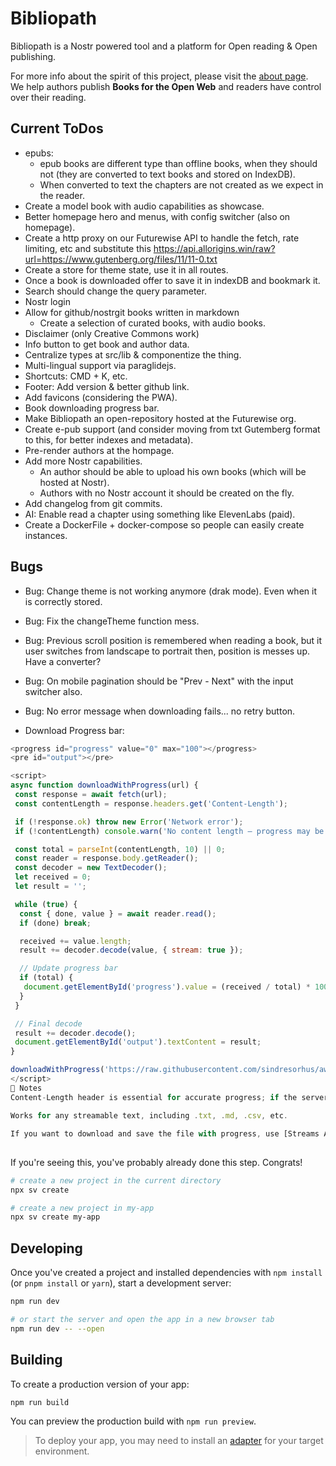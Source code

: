 # Bibliopath

Bibliopath is a Nostr powered tool and a platform for Open reading & Open publishing.

For more info about the spirit of this project, please visit the [about page](https://bibliopath.vercel.app/p/about).
<br />
We help authors publish **Books for the Open Web** and readers have control over their reading.

## Current ToDos

- epubs:
  - epub books are different type than offline books, when they should not (they are converted to text books and stored on IndexDB).
  - When converted to text the chapters are not created as we expect in the reader.
- Create a model book with audio capabilities as showcase.
- Better homepage hero and menus, with config switcher (also on homepage).
- Create a http proxy on our Futurewise API to handle the fetch, rate limiting, etc and substitute this <https://api.allorigins.win/raw?url=https://www.gutenberg.org/files/11/11-0.txt>
- Create a store for theme state, use it in all routes.
- Once a book is downloaded offer to save it in indexDB and bookmark it.
- Search should change the query parameter.
- Nostr login
- Allow for github/nostrgit books written in markdown
  - Create a selection of curated books, with audio books.
- Disclaimer (only Creative Commons work)
- Info button to get book and author data.
- Centralize types at src/lib & componentize the thing.
- Multi-lingual support via paraglidejs.
- Shortcuts: CMD + K, etc.
- Footer: Add version & better github link.
- Add favicons (considering the PWA).
- Book downloading progress bar.
- Make Bibliopath an open-repository hosted at the Futurewise org.
- Create e-pub support (and consider moving from txt Gutemberg format to this, for better indexes and metadata).
- Pre-render authors at the hompage.
- Add more Nostr capabilities.
  - An author should be able to upload his own books (which will be hosted at Nostr).
  - Authors with no Nostr account it should be created on the fly.
- Add changelog from git commits.
- AI: Enable read a chapter using something like ElevenLabs (paid).
- Create a DockerFile + docker-compose so people can easily create instances.

## Bugs

- Bug: Change theme is not working anymore (drak mode). Even when it is correctly stored.
- Bug: Fix the changeTheme function mess.
- Bug: Previous scroll position is remembered when reading a book, but it user switches from landscape to portrait then, position is messes up. Have a converter?
- Bug: On mobile pagination should be "Prev - Next" with the input switcher also.
- Bug: No error message when downloading fails... no retry button.

- Download Progress bar:

```javascript
<progress id="progress" value="0" max="100"></progress>
<pre id="output"></pre>

<script>
async function downloadWithProgress(url) {
 const response = await fetch(url);
 const contentLength = response.headers.get('Content-Length');

 if (!response.ok) throw new Error('Network error');
 if (!contentLength) console.warn('No content length — progress may be inaccurate');

 const total = parseInt(contentLength, 10) || 0;
 const reader = response.body.getReader();
 const decoder = new TextDecoder();
 let received = 0;
 let result = '';

 while (true) {
  const { done, value } = await reader.read();
  if (done) break;

  received += value.length;
  result += decoder.decode(value, { stream: true });

  // Update progress bar
  if (total) {
   document.getElementById('progress').value = (received / total) * 100;
  }
 }

 // Final decode
 result += decoder.decode();
 document.getElementById('output').textContent = result;
}

downloadWithProgress('https://raw.githubusercontent.com/sindresorhus/awesome/main/readme.md');
</script>
🧠 Notes
Content-Length header is essential for accurate progress; if the server doesn’t provide it, you can still show indeterminate progress (e.g. spinner).

Works for any streamable text, including .txt, .md, .csv, etc.

If you want to download and save the file with progress, use [Streams API + File System API] or blobs + URL.createObjectURL.
```

##

If you're seeing this, you've probably already done this step. Congrats!

```bash
# create a new project in the current directory
npx sv create

# create a new project in my-app
npx sv create my-app
```

## Developing

Once you've created a project and installed dependencies with `npm install` (or `pnpm install` or `yarn`), start a development server:

```bash
npm run dev

# or start the server and open the app in a new browser tab
npm run dev -- --open
```

## Building

To create a production version of your app:

```bash
npm run build
```

You can preview the production build with `npm run preview`.

> To deploy your app, you may need to install an [adapter](https://svelte.dev/docs/kit/adapters) for your target environment.

